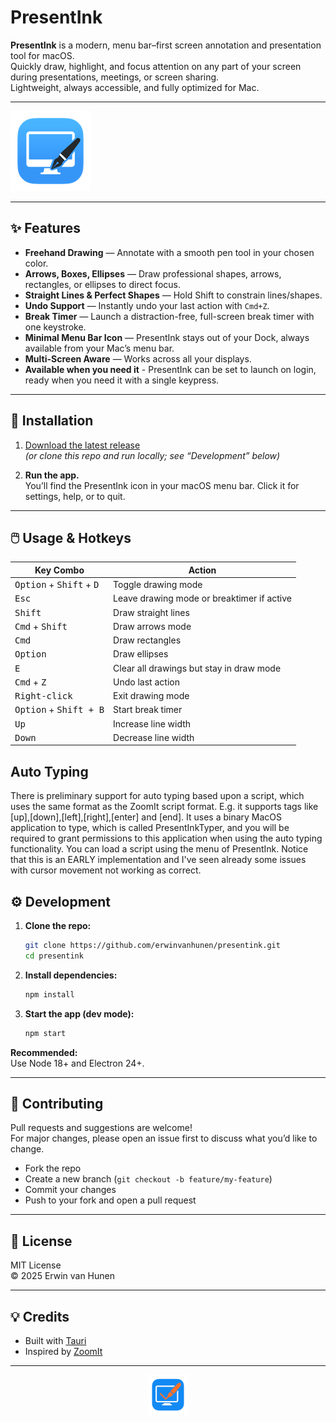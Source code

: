 # PresentInk

**PresentInk** is a modern, menu bar–first screen annotation and presentation tool for macOS.  
Quickly draw, highlight, and focus attention on any part of your screen during presentations, meetings, or screen sharing.  
Lightweight, always accessible, and fully optimized for Mac.

---

![PresentInk Logo](icons/presentink.iconset/icon_128x128.png) <!-- Add your logo image here -->

---

## ✨ Features

- **Freehand Drawing** — Annotate with a smooth pen tool in your chosen color.
- **Arrows, Boxes, Ellipses** — Draw professional shapes, arrows, rectangles, or ellipses to direct focus.
- **Straight Lines & Perfect Shapes** — Hold Shift to constrain lines/shapes.
- **Undo Support** — Instantly undo your last action with `Cmd+Z`.
- **Break Timer** — Launch a distraction-free, full-screen break timer with one keystroke.
- **Minimal Menu Bar Icon** — PresentInk stays out of your Dock, always available from your Mac’s menu bar.
- **Multi-Screen Aware** — Works across all your displays.
- **Available when you need it** - PresentInk can be set to launch on login, ready when you need it with a single keypress.


---

## 🚀 Installation

1. [Download the latest release](https://github.com/yourusername/presentink/releases)  
   *(or clone this repo and run locally; see “Development” below)*

2. **Run the app.**  
   You’ll find the PresentInk icon in your macOS menu bar. Click it for settings, help, or to quit.

---

## 🖱️ Usage & Hotkeys

| Key Combo                          | Action                        |
|-------------------------------------|-------------------------------|
| <kbd>Option</kbd> + <kbd>Shift</kbd> + <kbd>D</kdb>     | Toggle drawing mode         |
 <kbd>Esc</kdb>     | Leave drawing mode or breaktimer if active        |
| <kbd>Shift</kbd>     | Draw straight lines            |
| <kbd>Cmd</kbd> + <kbd>Shift</kbd>      | Draw arrows mode              |
| <kbd>Cmd</kbd>     | Draw rectangles          |
| <kbd>Option</kbd>  | Draw ellipses |
| <kbd>E</kdb> | Clear all drawings but stay in draw mode |
| <kbd>Cmd</kbd> + <kbd>Z</kbd>      | Undo last action              |
| <kbd>Right-click</kbd>              | Exit drawing mode             |
| <kbd>Option</kbd> + <kbd>Shift</kdb> + <kdb>B</kdb>                     | Start break timer     |
| <kbd>Up</kbd> | Increase line width    |
| <kbd>Down</kbd> | Decrease line width    |

## Auto Typing
There is preliminary support for auto typing based upon a script, which uses the same format as the ZoomIt script format. E.g. it supports tags like [up],[down],[left],[right],[enter] and [end]. It uses a binary MacOS application to type, which is called PresentInkTyper, and you will be required to grant permissions to this application when using the auto typing functionality. You can load a script using the menu of PresentInk. Notice that this is an EARLY implementation and I've seen already some issues with cursor movement not working as correct. 
## ⚙️ Development

1. **Clone the repo:**
    ```bash
    git clone https://github.com/erwinvanhunen/presentink.git
    cd presentink
    ```

2. **Install dependencies:**
    ```bash
    npm install
    ```

3. **Start the app (dev mode):**
    ```bash
    npm start
    ```

**Recommended:**  
Use Node 18+ and Electron 24+.  

---

## 🤝 Contributing

Pull requests and suggestions are welcome!  
For major changes, please open an issue first to discuss what you’d like to change.

- Fork the repo
- Create a new branch (`git checkout -b feature/my-feature`)
- Commit your changes
- Push to your fork and open a pull request

---

## 📄 License

MIT License  
© 2025 Erwin van Hunen

---

## 💡 Credits

- Built with [Tauri](https://v2.tauri.app/)
- Inspired by [ZoomIt](https://docs.microsoft.com/en-us/sysinternals/downloads/zoomit)

---

<p align="center"><img src="icon_128x128.png" alt="PresentInk logo" width="64"></p>